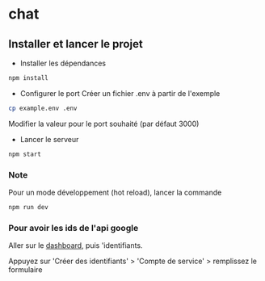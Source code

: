 # chat

## Installer et lancer le projet

- Installer les dépendances
```bash
npm install
```

- Configurer le port
Créer un fichier .env à partir de l'exemple
```bash
cp example.env .env
```
Modifier la valeur pour le port souhaité (par défaut 3000)

- Lancer le serveur
```bash
npm start
```

### Note
Pour un mode développement (hot reload), lancer la commande
```bash
npm run dev
```
### Pour avoir les ids de l'api google

Aller sur le [dashboard](https://console.cloud.google.com/apis), puis 'identifiants.

Appuyez sur 'Créer des identifiants' > 'Compte de service' > remplissez le formulaire